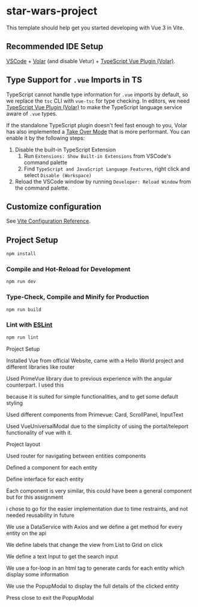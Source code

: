# star-wars-project

This template should help get you started developing with Vue 3 in Vite.

## Recommended IDE Setup

[VSCode](https://code.visualstudio.com/) + [Volar](https://marketplace.visualstudio.com/items?itemName=Vue.volar) (and disable Vetur) + [TypeScript Vue Plugin (Volar)](https://marketplace.visualstudio.com/items?itemName=Vue.vscode-typescript-vue-plugin).

## Type Support for `.vue` Imports in TS

TypeScript cannot handle type information for `.vue` imports by default, so we replace the `tsc` CLI with `vue-tsc` for type checking. In editors, we need [TypeScript Vue Plugin (Volar)](https://marketplace.visualstudio.com/items?itemName=Vue.vscode-typescript-vue-plugin) to make the TypeScript language service aware of `.vue` types.

If the standalone TypeScript plugin doesn't feel fast enough to you, Volar has also implemented a [Take Over Mode](https://github.com/johnsoncodehk/volar/discussions/471#discussioncomment-1361669) that is more performant. You can enable it by the following steps:

1. Disable the built-in TypeScript Extension
    1) Run `Extensions: Show Built-in Extensions` from VSCode's command palette
    2) Find `TypeScript and JavaScript Language Features`, right click and select `Disable (Workspace)`
2. Reload the VSCode window by running `Developer: Reload Window` from the command palette.

## Customize configuration

See [Vite Configuration Reference](https://vitejs.dev/config/).

## Project Setup

```sh
npm install
```

### Compile and Hot-Reload for Development

```sh
npm run dev
```

### Type-Check, Compile and Minify for Production

```sh
npm run build
```

### Lint with [ESLint](https://eslint.org/)

```sh
npm run lint
```

Project Setup

Installed Vue from official Website, came with a Hello World project and different libraries  like router 

Used PrimeVue library due to previous experience with the angular counterpart. I used this 

because it is suited for simple functionalities, and to get some default styling 

Used different components from Primevue: Card, ScrollPanel, InputText

Used VueUniversalModal due to the simplicity of using the portal/teleport functionality of vue with it.

Project layout

Used router for navigating between entities components

Defined a component for each entity

Define interface for each entity

Each component is very similar, this could have been a general component but for this assignment

i chose to go for the easier implementation due to time restraints, and not needed reusability in future
    
We use a DataService with Axios and we define a get method for every entity on the api

We define labels that change the view from List to Grid on click

We define a text Input to get the search input 

We use a for-loop in an html tag to generate cards for each entity which display some information

We use the PopupModal to display the full details of the clicked entity

Press close to exit the PopupModal  



